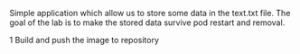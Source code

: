 Simple application which allow us to store some data in the text.txt file. The goal of the lab is to make the stored data survive pod restart and removal.

1 Build and push the image to repository 




